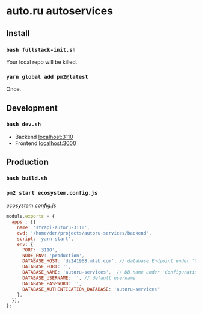 # auto.ru autoservices

## Install

### `bash fullstack-init.sh`

Your local repo will be killed.

### `yarn global add pm2@latest`

Once.

## Development

### `bash dev.sh`

- Backend [localhost:3110](http://localhost:3110)
- Frontend [localhost:3000](http://localhost:3000)

## Production

### `bash build.sh`

### `pm2 start ecosystem.config.js`

_ecosystem.config.js_
```js
module.exports = {
  apps : [{
    name: 'strapi-autoru-3110',
    cwd: '/home/den/projects/autoru-services/backend',
    script: 'yarn start',
    env: {
      PORT: '3110',
      NODE_ENV: 'production',
      DATABASE_HOST: 'ds241968.mlab.com', // database Endpoint under 'Connectivity & Security' tab
      DATABASE_PORT: '',
      DATABASE_NAME: 'autoru-services',  // DB name under 'Configuration' tab
      DATABASE_USERNAME: '', // default username
      DATABASE_PASSWORD: '',
      DATABASE_AUTHENTICATION_DATABASE: 'autoru-services'
    },
  }],
};
```
